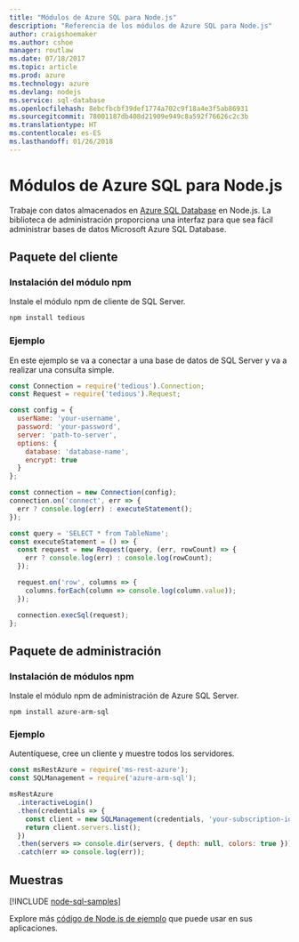 ```yaml
---
title: "Módulos de Azure SQL para Node.js"
description: "Referencia de los módulos de Azure SQL para Node.js"
author: craigshoemaker
ms.author: cshoe
manager: routlaw
ms.date: 07/18/2017
ms.topic: article
ms.prod: azure
ms.technology: azure
ms.devlang: nodejs
ms.service: sql-database
ms.openlocfilehash: 8ebcfbcbf39def1774a702c9f18a4e3f5ab86931
ms.sourcegitcommit: 78001187db408d21909e949c8a592f76626c2c3b
ms.translationtype: HT
ms.contentlocale: es-ES
ms.lasthandoff: 01/26/2018
---
```

# <a name="azure-sql-modules-for-nodejs"></a>Módulos de Azure SQL para Node.js

Trabaje con datos almacenados en [Azure SQL Database](https://docs.microsoft.com/azure/sql-database/sql-database-technical-overview) en Node.js.
La biblioteca de administración proporciona una interfaz para que sea fácil administrar bases de datos Microsoft Azure SQL Database.

## <a name="client-package"></a>Paquete del cliente

### <a name="install-the-npm-module"></a>Instalación del módulo npm

Instale el módulo npm de cliente de SQL Server.

```bash
npm install tedious
```

### <a name="example"></a>Ejemplo

En este ejemplo se va a conectar a una base de datos de SQL Server y va a realizar una consulta simple.

```javascript
const Connection = require('tedious').Connection;
const Request = require('tedious').Request;

const config = {
  userName: 'your-username',
  password: 'your-password',
  server: 'path-to-server',
  options: {
    database: 'database-name',
    encrypt: true
  }
};

const connection = new Connection(config);
connection.on('connect', err => {
  err ? console.log(err) : executeStatement();
});

const query = 'SELECT * from TableName';
const executeStatement = () => {
  const request = new Request(query, (err, rowCount) => {
    err ? console.log(err) : console.log(rowCount);
  });

  request.on('row', columns => {
    columns.forEach(column => console.log(column.value));
  });

  connection.execSql(request);
};
```

## <a name="management-package"></a>Paquete de administración

### <a name="install-npm-modules"></a>Instalación de módulos npm

Instale el módulo npm de administración de Azure SQL Server.

```
npm install azure-arm-sql
```   

### <a name="example"></a>Ejemplo

Autentíquese, cree un cliente y muestre todos los servidores.

```javascript
const msRestAzure = require('ms-rest-azure');
const SQLManagement = require('azure-arm-sql');

msRestAzure
  .interactiveLogin()
  .then(credentials => {
    const client = new SQLManagement(credentials, 'your-subscription-id');
    return client.servers.list();
  })
  .then(servers => console.dir(servers, { depth: null, colors: true }))
  .catch(err => console.log(err));
```

## <a name="samples"></a>Muestras

[!INCLUDE [node-sql-samples](../docs-ref-conceptual/includes/sql-samples.md)]

Explore más [código de Node.js de ejemplo](https://azure.microsoft.com/resources/samples/?platform=nodejs) que puede usar en sus aplicaciones.
